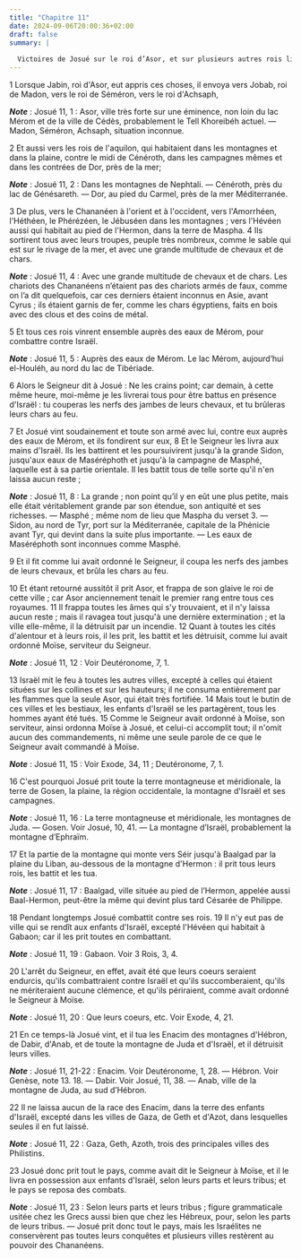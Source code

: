 ```yaml
---
title: "Chapitre 11"
date: 2024-09-06T20:00:36+02:00
draft: false
summary: |
  
  Victoires de Josué sur le roi d’Asor, et sur plusieurs autres rois ligués contre Israël.
---
```



1 Lorsque Jabin, roi d'Asor, eut appris ces choses, il envoya vers Jobab, roi de Madon, vers le roi de Séméron, vers le roi d'Achsaph,

***Note*** :  Josué 11, 1 : Asor, ville très forte sur une éminence, non loin du lac Mérom et de la ville de Cédès, probablement le Tell Khoreibéh actuel. ― Madon, Séméron, Achsaph, situation inconnue.

2 Et aussi vers les rois de l'aquilon, qui habitaient dans les montagnes et dans la plaine, contre le midi de Cénéroth, dans les campagnes mêmes et dans les contrées de Dor, près de la mer;

***Note*** :  Josué 11, 2 : Dans les montagnes de Nephtali. ― Cénéroth, près du lac de Génésareth. ― Dor, au pied du Carmel, près de la mer Méditerranée.

3 De plus, vers le Chananéen à l'orient et à l'occident, vers l'Amorrhéen, l'Héthéen, le Phérézéen, le Jébuséen dans les montagnes ; vers l'Hévéen aussi qui habitait au pied de l'Hermon, dans la terre de Maspha. 4 Ils sortirent tous avec leurs troupes, peuple très nombreux, comme le sable qui est sur le rivage de la mer, et avec une grande multitude de chevaux et de chars.

***Note*** :  Josué 11, 4 : Avec une grande multitude de chevaux et de chars. Les chariots des Chananéens n’étaient pas des chariots armés de faux, comme on l’a dit quelquefois, car ces derniers étaient inconnus en Asie, avant Cyrus ; ils étaient garnis de fer, comme les chars égyptiens, faits en bois avec des clous et des coins de métal.

5 Et tous ces rois vinrent ensemble auprès des eaux de Mérom, pour combattre contre Israël.

***Note*** :  Josué 11, 5 : Auprès des eaux de Mérom. Le lac Mérom, aujourd’hui el-Houléh, au nord du lac de Tibériade.


6 Alors le Seigneur dit à Josué : Ne les crains point; car demain, à cette même heure, moi-même je les livrerai tous pour être battus en présence d'Israël : tu couperas les nerfs des jambes de leurs chevaux, et tu brûleras leurs chars au feu.


7 Et Josué vint soudainement et toute son armé avec lui, contre eux auprès des eaux de Mérom, et ils fondirent sur eux, 8 Et le Seigneur les livra aux mains d'Israël. Ils les battirent et les poursuivirent jusqu'à la grande Sidon, jusqu'aux eaux de Maséréphoth et jusqu'à la campagne de Masphé, laquelle est à sa partie orientale. Il les battit tous de telle sorte qu'il n'en laissa aucun reste ;

***Note*** :  Josué 11, 8 : La grande ; non point qu’il y en eût une plus petite, mais elle était véritablement grande par son étendue, son antiquité et ses richesses. ― Masphé ; même nom de lieu que Maspha du verset 3. ― Sidon, au nord de Tyr, port sur la Méditerranée, capitale de la Phénicie avant Tyr, qui devint dans la suite plus importante. ― Les eaux de Maséréphoth sont inconnues comme Masphé.

9 Et il fit comme lui avait ordonné le Seigneur, il coupa les nerfs des jambes de leurs chevaux, et brûla les chars au feu.


10 Et étant retourné aussitôt il prit Asor, et frappa de son glaive le roi de cette ville ; car Asor anciennement tenait le premier rang entre tous ces royaumes. 11 Il frappa toutes les âmes qui s'y trouvaient, et il n'y laissa aucun reste ; mais il ravagea tout jusqu'à une dernière extermination ; et la ville elle-même, il la détruisit par un incendie. 12 Quant à toutes les cités d'alentour et à leurs rois, il les prit, les battit et les détruisit, comme lui avait ordonné Moïse, serviteur du Seigneur.

***Note*** :  Josué 11, 12 : Voir Deutéronome, 7, 1.

13 Israël mit le feu à toutes les autres villes, excepté à celles qui étaient situées sur les collines et sur les hauteurs; il ne consuma entièrement par les flammes que la seule Asor, qui était très fortifiée. 14 Mais tout le butin de ces villes et les bestiaux, les enfants d'Israël se les partagèrent, tous les hommes ayant été tués. 15 Comme le Seigneur avait ordonné à Moïse, son serviteur, ainsi ordonna Moïse à Josué, et celui-ci accomplit tout; il n'omit aucun des commandements, ni même une seule parole de ce que le Seigneur avait commandé à Moïse.

***Note*** :  Josué 11, 15 : Voir Exode, 34, 11 ; Deutéronome, 7, 1.


16 C'est pourquoi Josué prit toute la terre montagneuse et méridionale, la terre de Gosen, la plaine, la région occidentale, la montagne d'Israël et ses campagnes.

***Note*** :  Josué 11, 16 : La terre montagneuse et méridionale, les montagnes de Juda. ― Gosen. Voir Josué, 10, 41. ― La montagne d’Israël, probablement la montagne d’Ephraïm.

17 Et la partie de la montagne qui monte vers Séir jusqu'à Baalgad par la plaine du Liban, au-dessous de la montagne d'Hermon : il prit tous leurs rois, les battit et les tua.

***Note*** :  Josué 11, 17 : Baalgad, ville située au pied de l’Hermon, appelée aussi Baal-Hermon, peut-être la même qui devint plus tard Césarée de Philippe.

18 Pendant longtemps Josué combattit contre ses rois. 19 Il n'y eut pas de ville qui se rendît aux enfants d'Israël, excepté l'Hévéen qui habitait à Gabaon; car il les prit toutes en combattant.

***Note*** :  Josué 11, 19 : Gabaon. Voir 3 Rois, 3, 4.

20 L'arrêt du Seigneur, en effet, avait été que leurs coeurs seraient endurcis, qu'ils combattraient contre Israël et qu'ils succomberaient, qu'ils ne mériteraient aucune clémence, et qu'ils périraient, comme avait ordonné le Seigneur à Moïse.

***Note*** :  Josué 11, 20 : Que leurs coeurs, etc. Voir Exode, 4, 21.


21 En ce temps-là Josué vint, et il tua les Enacim des montagnes d'Hébron, de Dabir, d'Anab, et de toute la montagne de Juda et d'Israël, et il détruisit leurs villes.

***Note*** :  Josué 11, 21-22 : Enacim. Voir Deutéronome, 1, 28. ― Hébron. Voir Genèse, note 13. 18. ― Dabir. Voir Josué, 11, 38. ― Anab, ville de la montagne de Juda, au sud d’Hébron.

22 Il ne laissa aucun de la race des Enacim, dans la terre des enfants d'Israël, excepté dans les villes de Gaza, de Geth et d'Azot, dans lesquelles seules il en fut laissé.

***Note*** :  Josué 11, 22 : Gaza, Geth, Azoth, trois des principales villes des Philistins.


23 Josué donc prit tout le pays, comme avait dit le Seigneur à Moïse, et il le livra en possession aux enfants d'Israël, selon leurs parts et leurs tribus; et le pays se reposa des combats.

***Note*** :  Josué 11, 23 : Selon leurs parts et leurs tribus ; figure grammaticale usitée chez les Grecs aussi bien que chez les Hébreux, pour, selon les parts de leurs tribus. ― Josué prit donc tout le pays, mais les Israélites ne conservèrent pas toutes leurs conquêtes et plusieurs villes restèrent au pouvoir des Chananéens.

